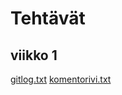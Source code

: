 # Tehtävät

## viikko 1

[gitlog.txt](https://github.com/masiro918/ot-harjoitustyo/blob/master/laskarit/viikko1/gitlog.txt)
[komentorivi.txt](https://github.com/masiro918/ot-harjoitustyo/blob/master/laskarit/viikko1/komentorivi.txt)



